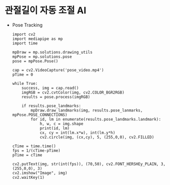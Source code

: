 # 관절길이 자동 조절 AI

- Pose Tracking

      import cv2
      import mediapipe as mp
      import time

      mpDraw = mp.solutions.drawing_utils
      mpPose = mp.solutions.pose
      pose = mpPose.Pose()

      cap = cv2.VideoCapture('pose_video.mp4')
      pTime = 0

      while True:
          success, img = cap.read()
          imgRGB = cv2.cvtColor(img, cv2.COLOR_BGR2RGB)
          results = pose.process(imgRGB)

          if results.pose_landmarks:
              mpDraw.draw_landmarks(img, results.pose_lanmarks, mpPose.POSE_CONNECTIONS)
              for id, lm in enumerate(results.pose_landmarks.landmark):
                  h, w, c = img.shape
                  print(id, lm)
                  cx, cy = int(lm.x*w), int(lm.y*h)
                  cv2.circle(img, (cx,cy), 5, (255,0,0), cv2.FILLED)
  
      cTime = time.time()
      fps = 1/(cTime-pTime)
      pTime = cTime

      cv2.putText(img, str(int(fps)), (70,50), cv2.FONT_HERSHEy_PLAIN, 3,
      (255,0,0), 3)
      cv2.imshow("Image", img)
      cv2.waitKey(1)
